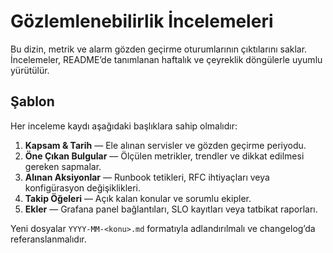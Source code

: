 # Gözlemlenebilirlik İncelemeleri

Bu dizin, metrik ve alarm gözden geçirme oturumlarının çıktılarını saklar. İncelemeler, README’de tanımlanan haftalık ve çeyreklik döngülerle uyumlu yürütülür.

## Şablon

Her inceleme kaydı aşağıdaki başlıklara sahip olmalıdır:

1. **Kapsam & Tarih** — Ele alınan servisler ve gözden geçirme periyodu.
2. **Öne Çıkan Bulgular** — Ölçülen metrikler, trendler ve dikkat edilmesi gereken sapmalar.
3. **Alınan Aksiyonlar** — Runbook tetikleri, RFC ihtiyaçları veya konfigürasyon değişiklikleri.
4. **Takip Öğeleri** — Açık kalan konular ve sorumlu ekipler.
5. **Ekler** — Grafana panel bağlantıları, SLO kayıtları veya tatbikat raporları.

Yeni dosyalar `YYYY-MM-<konu>.md` formatıyla adlandırılmalı ve changelog’da referanslanmalıdır.
